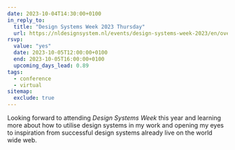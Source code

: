 ```yaml
---
date: 2023-10-04T14:30:00+0100
in_reply_to:
  title: "Design Systems Week 2023 Thursday"
  url: https://nldesignsystem.nl/events/design-systems-week-2023/en/overview
rsvp:
  value: "yes"
  date: 2023-10-05T12:00:00+0100
  end: 2023-10-05T16:00:00+0100
  upcoming_days_lead: 0.89
tags:
  - conference
  - virtual
sitemap:
  exclude: true
---
```


Looking forward to attending *Design Systems Week* this year and learning more about how to utilise design systems in my work and opening my eyes to inspiration from successful design systems already live on the world wide web.
